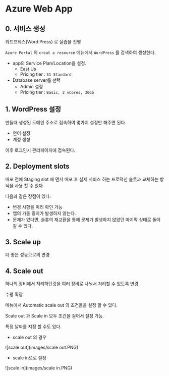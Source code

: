 # Azure Web App

## 0. 서비스 생성

워드프레스(Word Press) 로 실습을 진행

`Azure Portal` 의  `creat a resource` 메뉴에서 `WordPress` 를 검색하여 생성한다.

* app의 Service Plan/Location을 설정. 
  * East Us 
  * Pricing tier : `S1 Standard`
* Database server를 선택
  * Admin 설정
  * Pricing tier : `Basic, 2 vCores, 30Gb`



## 1. WordPress 설정

만들때 생성된 도메인 주소로 접속하여 몇가지 설정만 해주면 된다.

* 언어 설정
* 계정 생성

이후 로그인시 관리페이지에 접속된다.



## 2. Deployment slots

배포 전에 Staging slot 에 먼저 배포 후 실제 서비스 하는 프로덕션 슬롯과 교체하는 방식을 사용 할 수 있다.

다음과 같은 장점이 있다.

* 변경 사항을 미리 확인 가능
* 앱의 가동 중지가 발생하지 않는다.
* 문제가 있다면, 슬롯의 재교환을 통해 문제가 발생하지 않았던 마지막 상태로 돌아갈 수 있다.



## 3. Scale up

더 좋은 성능으로의 변경



## 4. Scale out

하나의 장비에서 처리하던것을 여러 장비로 나눠서 처리할 수 있도록 변경

수평 확장

메뉴에서 Automatic scale out 의 조건들을 설정 할 수 있다.

Scale out 과 Scale in 모두 조건을 걸어서 설정 가능.

특정 날짜를 지정 할 수도 있다.

* scale out 의 경우

![scale out](images/scale out.PNG)

* scale in으로 설정

![scale in](images/scale in.PNG)